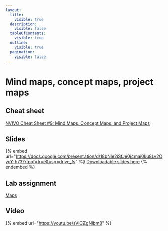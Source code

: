 ```yaml
---
layout:
  title:
    visible: true
  description:
    visible: false
  tableOfContents:
    visible: true
  outline:
    visible: true
  pagination:
    visible: false
---
```


# Mind maps, concept maps, project maps

## Cheat sheet

[NVIVO Cheat Sheet #9: Mind Maps, Concept Maps, and Project Maps](https://docs.google.com/document/d/18esRioJoUZHbPV_aZI7qM8mhoEBqAMkJ?rtpof=true\&usp=drive_fs)

## Slides

{% embed url="https://docs.google.com/presentation/d/18bNle2iSfJe0j4mai0ku8Lv2OyoY-h73?rtpof=true&usp=drive_fs" %}
[Downloadable slides here](https://docs.google.com/presentation/d/18bNle2iSfJe0j4mai0ku8Lv2OyoY-h73?rtpof=true\&usp=drive_fs)
{% endembed %}

## Lab assignment

[Maps](https://docs.google.com/document/d/1duMXz9Ea5h-jYM2FlRN4WKLO3Uu3Peea1b-BeRdlNYk/edit?usp=sharing)

## Video

{% embed url="https://youtu.be/sViCZgNibm8" %}
